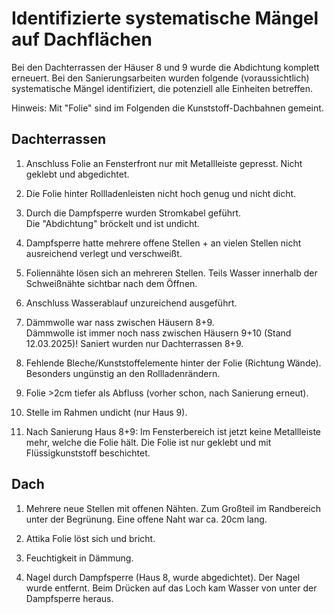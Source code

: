 # Identifizierte systematische Mängel auf Dachflächen

Bei den Dachterrassen der Häuser 8 und 9 wurde die Abdichtung komplett erneuert.
Bei den Sanierungsarbeiten wurden folgende (voraussichtlich) systematische Mängel identifiziert, die potenziell alle Einheiten betreffen.

Hinweis: Mit "Folie" sind im Folgenden die Kunststoff-Dachbahnen gemeint.

## Dachterrassen

1. Anschluss Folie an Fensterfront nur mit Metallleiste gepresst. Nicht geklebt und abgedichtet.

2. Die Folie hinter Rollladenleisten nicht hoch genug und nicht dicht.

3. Durch die Dampfsperre wurden Stromkabel geführt.\
  Die "Abdichtung" bröckelt und ist undicht.

4. Dampfsperre hatte mehrere offene Stellen + an vielen Stellen nicht ausreichend verlegt und verschweißt.

5. Foliennähte lösen sich an mehreren Stellen. Teils Wasser innerhalb der Schweißnähte sichtbar nach dem Öffnen.

6. Anschluss Wasserablauf unzureichend ausgeführt.

7. Dämmwolle war nass zwischen Häusern 8+9.\
  Dämmwolle ist immer noch nass zwischen Häusern 9+10 (Stand 12.03.2025)! Saniert wurden nur Dachterrassen 8+9.

8. Fehlende Bleche/Kunststoffelemente hinter der Folie (Richtung Wände). Besonders ungünstig an den Rollladenrändern.

9. Folie >2cm tiefer als Abfluss (vorher schon, nach Sanierung erneut).

10. Stelle im Rahmen undicht (nur Haus 9).

11. Nach Sanierung Haus 8+9: Im Fensterbereich ist jetzt keine Metallleiste mehr, welche die Folie hält. Die Folie ist nur geklebt und mit Flüssigkunststoff beschichtet.

## Dach

1. Mehrere neue Stellen mit offenen Nähten. Zum Großteil im Randbereich unter der Begrünung. Eine offene Naht war ca. 20cm lang.

2. Attika Folie löst sich und bricht.

3. Feuchtigkeit in Dämmung.

4. Nagel durch Dampfsperre (Haus 8, wurde abgedichtet). Der Nagel wurde entfernt. Beim Drücken auf das Loch kam Wasser von unter der Dampfsperre heraus.
